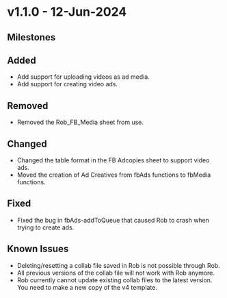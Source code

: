 # v1.1.0 - 12-Jun-2024

## Milestones

## Added

- Add support for uploading videos as ad media.
- Add support for creating video ads.

## Removed

- Removed the Rob_FB_Media sheet from use.

## Changed

- Changed the table format in the FB Adcopies sheet to support video ads.
- Moved the creation of Ad Creatives from fbAds functions to fbMedia functions.

## Fixed

- Fixed the bug in fbAds-addToQueue that caused Rob to crash when trying to create ads.

## Known Issues

- Deleting/resetting a collab file saved in Rob is not possible through Rob.
- All previous versions of the collab file will not work with Rob anymore.
- Rob currently cannot update existing collab files to the latest version. You need to make a new copy of the v4 template.
